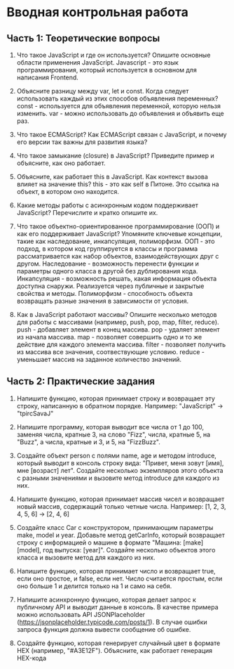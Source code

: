# Вводная контрольная работа
## Часть 1: Теоретические вопросы

1. Что такое JavaScript и где он используется? Опишите основные области применения JavaScript.
  Javascript - это язык программирования, который используется в основном для написания Frontend.

2. Объясните разницу между var, let и const. Когда следует использовать каждый из этих способов объявления переменных?
   const - используется для объявления переменной, которую нельзя изменить.
   var - можно использовать до объявления и объявить еще раз.

3. Что такое ECMAScript? Как ECMAScript связан с JavaScript, и почему его версии так важны для развития языка?

4. Что такое замыкание (closure) в JavaScript? Приведите пример и объясните, как оно работает.

5. Объясните, как работает this в JavaScript. Как контекст вызова влияет на значение this?
    this - это как self в Питоне. Это ссылка на объект, в котором оно находится.

6. Какие методы работы с асинхронным кодом поддерживает JavaScript? Перечислите и кратко опишите их.

7. Что такое объектно-ориентированное программирование (ООП) и как его поддерживает JavaScript? Упомяните ключевые концепции, такие как наследование, инкапсуляция, полиморфизм.
    ООП - это подход, в котором код группируется в классы и программа рассматривается как набор объектов, взаимодействующих друг с другом.
    Наследование - возможность перенести функции и параметры одного класса в другой без дублирования кода.
    Инкапсуляция - возможность решать, какая информация объекта доступна снаружи. Реализуется через публичные и закрытые свойства и методы.
    Полиморфизм - способность объекта возвращать разные значения в зависимости от условия.

8. Как в JavaScript работают массивы? Опишите несколько методов для работы с массивами (например, push, pop, map, filter, reduce).
    push - добавляет элемент в конец массива.
    pop - удаляет элемент из начала массива.
    map - позволяет совершить одно и то же действие для каждого элемента массива.
    filter - позволяет получить из массива все значения, соотвествующие условию.
    reduce - уменьшает массив на заданное количество значений.

## Часть 2: Практические задания
1. Напишите функцию, которая принимает строку и возвращает эту строку, написанную в обратном порядке. Например: "JavaScript" → "tpircSavaJ"

2. Напишите программу, которая выводит все числа от 1 до 100, заменяя числа, кратные 3, на слово "Fizz", числа, кратные 5, на "Buzz", а числа, кратные и 3, и 5, на "FizzBuzz".

3. Создайте объект person с полями name, age и методом introduce, который выводит в консоль строку вида: "Привет, меня зовут [имя], мне [возраст] лет". Создайте несколько экземпляров этого объекта с разными значениями и вызовите метод introduce для каждого из них.

4. Напишите функцию, которая принимает массив чисел и возвращает новый массив, содержащий только четные числа. Например: [1, 2, 3, 4, 5, 6] → [2, 4, 6]

5. Создайте класс Car с конструктором, принимающим параметры make, model и year. Добавьте метод getCarInfo, который возвращает строку с информацией о машине в формате "Машина: [make] [model], год выпуска: [year]". Создайте несколько объектов этого класса и вызовите метод для каждого из них.

6. Напишите функцию, которая принимает число и возвращает true, если оно простое, и false, если нет.
Число считается простым, если оно больше 1 и делится только на 1 и само на себя.

7. Напишите асинхронную функцию, которая делает запрос к публичному API и выводит данные в консоль. В качестве примера можно использовать API JSONPlaceholder (https://jsonplaceholder.typicode.com/posts/1). В случае ошибки запроса функция должна вывести сообщение об ошибке.

8. Создайте функцию, которая генерирует случайный цвет в формате HEX (например, "#A3E12F"). Объясните, как работает генерация HEX-кода
